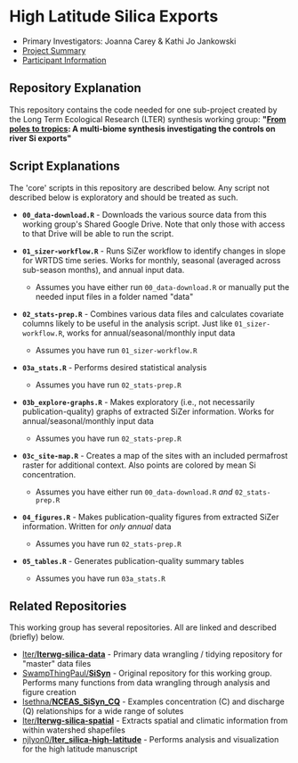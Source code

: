 # High Latitude Silica Exports

- Primary Investigators: Joanna Carey & Kathi Jo Jankowski
- [Project Summary](https://lternet.edu/working-groups/river-si-exports/)
- [Participant Information](https://www.nceas.ucsb.edu/projects/12816)

## Repository Explanation

This repository contains the code needed for one sub-project created by the Long Term Ecological Research (LTER) synthesis working group: **"[From poles to tropics](https://www.nceas.ucsb.edu/workinggroups/lter-si-exports): A multi-biome synthesis investigating the controls on river Si exports"**

## Script Explanations

The 'core' scripts in this repository are described below. Any script not described below is exploratory and should be treated as such.

- **`00_data-download.R`** - Downloads the various source data from this working group's Shared Google Drive. Note that only those with access to that Drive will be able to run the script.

- **`01_sizer-workflow.R`** - Runs SiZer workflow to identify changes in slope for WRTDS time series. Works for monthly, seasonal (averaged across sub-season months), and annual input data.
    - Assumes you have either run `00_data-download.R` or manually put the needed input files in a folder named "data"

- **`02_stats-prep.R`** - Combines various data files and calculates covariate columns likely to be useful in the analysis script. Just like `01_sizer-workflow.R`, works for annual/seasonal/monthly input data
    - Assumes you have run `01_sizer-workflow.R`

- **`03a_stats.R`** - Performs desired statistical analysis
    - Assumes you have run `02_stats-prep.R`

- **`03b_explore-graphs.R`** - Makes exploratory (i.e., not necessarily publication-quality) graphs of extracted SiZer information. Works for annual/seasonal/monthly input data
    - Assumes you have run `02_stats-prep.R`

- **`03c_site-map.R`** - Creates a map of the sites with an included permafrost raster for additional context. Also points are colored by mean Si concentration.
    - Assumes you have either run `00_data-download.R` _and_ `02_stats-prep.R`

- **`04_figures.R`** - Makes publication-quality figures from extracted SiZer information. Written for _only annual_ data
    - Assumes you have run `02_stats-prep.R`

- **`05_tables.R`** - Generates publication-quality summary tables
    - Assumes you have run `03a_stats.R`

## Related Repositories

This working group has several repositories. All are linked and described (briefly) below.

- [lter/**lterwg-silica-data**](https://github.com/lter/lterwg-silica-data) - Primary data wrangling / tidying repository for "master" data files
- [SwampThingPaul/**SiSyn**](https://github.com/SwampThingPaul/SiSyn) - Original repository for this working group. Performs many functions from data wrangling through analysis and figure creation
- [lsethna/**NCEAS_SiSyn_CQ**](https://github.com/lsethna/NCEAS_SiSyn_CQ) - Examples concentration (C) and discharge (Q) relationships for a wide range of solutes
- [lter/**lterwg-silica-spatial**](https://github.com/lter/lterwg-silica-spatial) - Extracts spatial and climatic information from within watershed shapefiles
- [njlyon0/**lter_silica-high-latitude**](https://github.com/njlyon0/lter_silica-high-latitude) - Performs analysis and visualization for the high latitude manuscript
